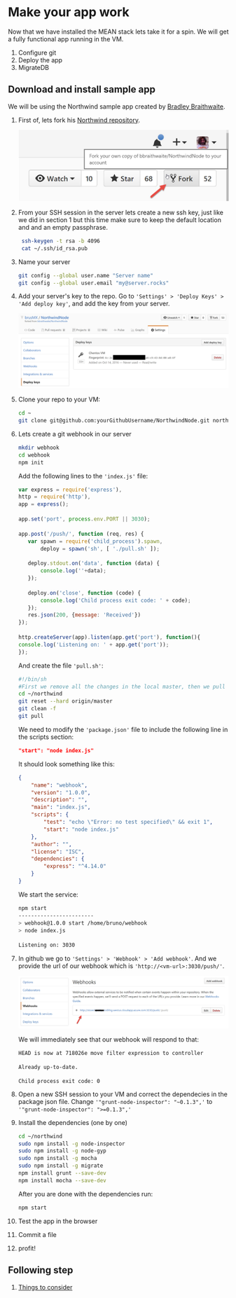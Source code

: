# Make your app work

Now that we have installed the MEAN stack lets take it for a spin. We will get a fully functional app running in the VM.

1. Configure git
1. Deploy the app
1. MigrateDB

## Download and install sample app

We will be using the Northwind sample app created by [Bradley Braithwaite](https://github.com/bbraithwaite).

1. First of, lets fork his [Northwind repository](https://github.com/bbraithwaite/NorthwindNode).

    ![alt text][fork]

1. From your SSH session in the server lets create a new ssh key, just like we did in section 1 but this time make sure to keep the default location and and an empty passphrase. 

    ```bash
     ssh-keygen -t rsa -b 4096
     cat ~/.ssh/id_rsa.pub
     ```
1. Name your server

    ```bash
    git config --global user.name "Server name"
    git config --global user.email "my@server.rocks"
    ```

1. Add your server's key to the repo. Go to `'Settings' > 'Deploy Keys' > 'Add deploy key'`, and add the key from your server.

    ![alt text][deploy-key]

1. Clone your repo to your VM:

    ```bash
    cd ~
    git clone git@github.com:yourGithubUsername/NorthwindNode.git northwind

1. Lets create a git webhook in our server

    ```bash
    mkdir webhook
    cd webhook
    npm init
     ```

     Add the following lines to the `'index.js'` file:

     ```js
     var express = require('express'),
    http = require('http'),
    app = express();

    app.set('port', process.env.PORT || 3030);

    app.post('/push/', function (req, res) {
        var spawn = require('child_process').spawn,
            deploy = spawn('sh', [ './pull.sh' ]);

        deploy.stdout.on('data', function (data) {
            console.log(''+data);
        });

        deploy.on('close', function (code) {
            console.log('Child process exit code: ' + code);
        });
        res.json(200, {message: 'Received'})
    });

    http.createServer(app).listen(app.get('port'), function(){
    console.log('Listening on: ' + app.get('port'));
    });
    ```

    And create the file `'pull.sh'`:

    ```bash
    #!/bin/sh
    #First we remove all the changes in the local master, then we pull the changes
    cd ~/northwind
    git reset --hard origin/master
    git clean -f
    git pull
    ```

    We need to modify the `'package.json'` file to include the following line in the scripts section:

    ```json
    "start": "node index.js"
    ```

    It should look something like this:

    ```json
    {
        "name": "webhook",
        "version": "1.0.0",
        "description": "",
        "main": "index.js",
        "scripts": {
            "test": "echo \"Error: no test specified\" && exit 1",
            "start": "node index.js"
        },
        "author": "",
        "license": "ISC",
        "dependencies": {
            "express": "^4.14.0"
        }
    }
    ```

    We start the service:

    ```bash
    npm start
    ------------------------
    > webhook@1.0.0 start /home/bruno/webhook
    > node index.js

    Listening on: 3030
    ```

1. In github we go to `'Settings' > 'Webhook' > 'Add webhook'`. And we provide the url of our webhook which is `'http://<vm-url>:3030/push/'`.

    ![alt text][webhook]

    We will immediately see that our webhook will respond to that:

    ```Shell
    HEAD is now at 718026e move filter expression to controller

    Already up-to-date.

    Child process exit code: 0
     ```
1. Open a new SSH session to your VM and correct the dependecies in the package json file. Change `'"grunt-node-inspector": "~0.1.3",'` to `'"grunt-node-inspector": ">=0.1.3",'`

1. Install the dependencies (one by one)

    ```bash
    cd ~/northwind
    sudo npm install -g node-inspector
    sudo npm install -g node-gyp
    sudo npm install -g mocha
    sudo npm install -g migrate
    npm install grunt --save-dev
    npm install mocha --save-dev
    ```

    After you are done with the dependencies run:

    ```bash
    npm start
    ```

1. Test the app in the browser
1. Commit a file
1. profit!



## Following step

1. [Things to consider](../Module3-ThingsToConsider/readme.md)

[fork]: img/fork.jpg "Fork it!"
[deploy-key]: img/deploy-key.jpg "Add the whole key"
[webhook]: img/webhook.jpg "3030 is the port"